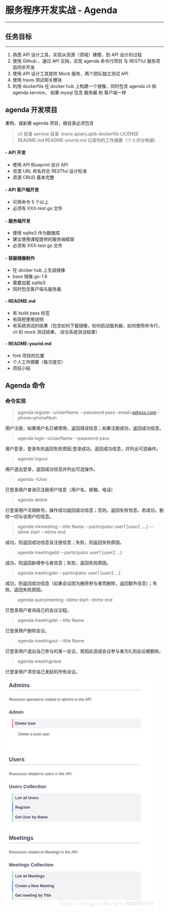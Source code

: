 # 服务程序开发实战 - Agenda
--------------------------------------
## 任务目标
--------------------------------------
1. 熟悉 API 设计工具，实现从资源（领域）建模，到 API 设计的过程
2. 使用 Github ，通过 API 文档，实现 agenda 命令行项目 与 RESTful 服务项目同步开发
3. 使用 API 设计工具提供 Mock 服务，两个团队独立测试 API
4. 使用 travis 测试相关模块
5. 利用 dockerfile 在 docker hub 上构建一个镜像，同时包含 agenda cli 和 agenda service， 如果 mysql 包含 服务器 和 客户端一样
## agenda 开发项目

重构、或新建 agenda 项目，根目录必须包含
> cli 目录
service 目录
.travis
apiary.apib
dockerfile
LICENSE
README.md
README-yourid.md
记录你的工作摘要（个人评分依据）

#### - API 开发
- 使用 API Blueprint 设计 API
- 资源 URL 命名符合 RESTful 设计标准
- 资源 CRUD 基本完整

#### - API 客户端开发
- 可用命令 5 个以上
- 必须有 XXX-test.go 文件


#### - 服务端开发
- 使用 sqlite3 作为数据库
- 建议使用课程提供的服务端框架
- 必须有 XXX-test.go 文件

#### - 容器镜像制作
- 在 docker hub 上生成镜像
- base 镜像 go-1.8
- 需要加载 sqlite3
- 同时包含客户端与服务器

#### - README.md
- 有 build pass 标签
- 有简短使用说明
- 有系统测试的结果（包含如何下载镜像，如何启动服务器，如何使用命令行，cli 的 mock 测试结果， 综合系统测试结果）

#### - README-yourid.md
- fork 项目的位置
- 个人工作摘要（每次提交）
- 项目小结

## Agenda 命令

### 命令实现

>agenda register -uUserName --password pass -email=a@xxx.com -phone=phoneNum

用户注册，如果用户名已被使用，返回错误信息；如果注册成功，返回成功信息。

>agenda login -uUserName --password pass

用户登录，登录失败返回失败原因;登录成功，返回成功信息，并列出可选操作。

>agenda logout

用户退出登录，返回成功信息并列出可选操作。

>agenda -lUser

已登录用户查询已注册用户信息（用户名、邮箱、电话）

>agenda delete

已登录用户注销帐号，操作成功返回成功信息；否则，返回失败信息。若成功，删除一切与该用户的信息。

>agenda mkmeeting --title Name --participator user1 [user2 ....] --stime start --etime end

成功，则返回成功信息及注册信息；失败，则返回失败原因。

>agenda meetingadd --participator user1 [user2 ...]

成功，则返回新增参与者信息；失败，返回失败原因。

> agenda meetingdel --participator user1 [user2 ...]

成功，则返回成功信息（如果会议因为删除参与者而删除，返回额外信息）；失败，返回失败原因。

>agenda querymeeting -stime start -etime end

已登录用户查询自己的会议议程。

>agenda meetingdel --title Name

已登录用户删除会议。

>agenda meetingout --ttile Name

已登录用户退出自己参与的某一会议，若因此造成会议参与者为0,则会议被删除。

>agenda meetingclear

已登录用户清空自己发起的所有会议。

![](https://raw.githubusercontent.com/moandy/cloudgo/67124ed6590af80f3c969706eb6e2483a6760a09/picture/p1.png)
